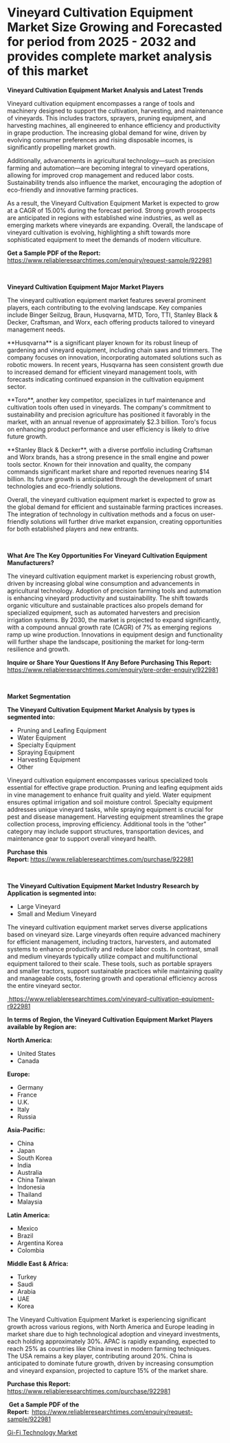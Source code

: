 <p><h1>Vineyard Cultivation Equipment Market Size Growing and Forecasted for period from 2025 - 2032 and provides complete market analysis of this market</h1></p><p><strong>Vineyard Cultivation Equipment Market Analysis and Latest Trends</strong></p>
<p><p>Vineyard cultivation equipment encompasses a range of tools and machinery designed to support the cultivation, harvesting, and maintenance of vineyards. This includes tractors, sprayers, pruning equipment, and harvesting machines, all engineered to enhance efficiency and productivity in grape production. The increasing global demand for wine, driven by evolving consumer preferences and rising disposable incomes, is significantly propelling market growth. </p><p>Additionally, advancements in agricultural technology—such as precision farming and automation—are becoming integral to vineyard operations, allowing for improved crop management and reduced labor costs. Sustainability trends also influence the market, encouraging the adoption of eco-friendly and innovative farming practices. </p><p>As a result, the Vineyard Cultivation Equipment Market is expected to grow at a CAGR of 15.00% during the forecast period. Strong growth prospects are anticipated in regions with established wine industries, as well as emerging markets where vineyards are expanding. Overall, the landscape of vineyard cultivation is evolving, highlighting a shift towards more sophisticated equipment to meet the demands of modern viticulture.</p></p>
<p><strong>Get a Sample PDF of the Report:&nbsp;</strong> <a href="https://www.reliableresearchtimes.com/enquiry/request-sample/922981?utm_campaign=2481&utm_medium=2&utm_source=Github&utm_content=ia&utm_term=15022025&utm_id=vineyard-cultivation-equipment">https://www.reliableresearchtimes.com/enquiry/request-sample/922981</a></p>
<p>&nbsp;</p>
<p><strong>Vineyard Cultivation Equipment Major Market Players</strong></p>
<p><p>The vineyard cultivation equipment market features several prominent players, each contributing to the evolving landscape. Key companies include Binger Seilzug, Braun, Husqvarna, MTD, Toro, TTI, Stanley Black & Decker, Craftsman, and Worx, each offering products tailored to vineyard management needs.</p><p>**Husqvarna** is a significant player known for its robust lineup of gardening and vineyard equipment, including chain saws and trimmers. The company focuses on innovation, incorporating automated solutions such as robotic mowers. In recent years, Husqvarna has seen consistent growth due to increased demand for efficient vineyard management tools, with forecasts indicating continued expansion in the cultivation equipment sector.</p><p>**Toro**, another key competitor, specializes in turf maintenance and cultivation tools often used in vineyards. The company's commitment to sustainability and precision agriculture has positioned it favorably in the market, with an annual revenue of approximately $2.3 billion. Toro's focus on enhancing product performance and user efficiency is likely to drive future growth.</p><p>**Stanley Black & Decker**, with a diverse portfolio including Craftsman and Worx brands, has a strong presence in the small engine and power tools sector. Known for their innovation and quality, the company commands significant market share and reported revenues nearing $14 billion. Its future growth is anticipated through the development of smart technologies and eco-friendly solutions.</p><p>Overall, the vineyard cultivation equipment market is expected to grow as the global demand for efficient and sustainable farming practices increases. The integration of technology in cultivation methods and a focus on user-friendly solutions will further drive market expansion, creating opportunities for both established players and new entrants.</p></p>
<p>&nbsp;</p>
<p><strong>What Are The Key Opportunities For Vineyard Cultivation Equipment Manufacturers?</strong></p>
<p><p>The vineyard cultivation equipment market is experiencing robust growth, driven by increasing global wine consumption and advancements in agricultural technology. Adoption of precision farming tools and automation is enhancing vineyard productivity and sustainability. The shift towards organic viticulture and sustainable practices also propels demand for specialized equipment, such as automated harvesters and precision irrigation systems. By 2030, the market is projected to expand significantly, with a compound annual growth rate (CAGR) of 7% as emerging regions ramp up wine production. Innovations in equipment design and functionality will further shape the landscape, positioning the market for long-term resilience and growth.</p></p>
<p><strong>Inquire or Share Your Questions If Any Before Purchasing This Report:</strong> <a href="https://www.reliableresearchtimes.com/enquiry/pre-order-enquiry/922981?utm_campaign=2481&utm_medium=2&utm_source=Github&utm_content=ia&utm_term=15022025&utm_id=vineyard-cultivation-equipment">https://www.reliableresearchtimes.com/enquiry/pre-order-enquiry/922981</a></p>
<p>&nbsp;</p>
<p><strong>Market Segmentation</strong></p>
<p><strong>The Vineyard Cultivation Equipment Market Analysis by types is segmented into:</strong></p>
<p><ul><li>Pruning and Leafing Equipment</li><li>Water Equipment</li><li>Specialty Equipment</li><li>Spraying Equipment</li><li>Harvesting Equipment</li><li>Other</li></ul></p>
<p><p>Vineyard cultivation equipment encompasses various specialized tools essential for effective grape production. Pruning and leafing equipment aids in vine management to enhance fruit quality and yield. Water equipment ensures optimal irrigation and soil moisture control. Specialty equipment addresses unique vineyard tasks, while spraying equipment is crucial for pest and disease management. Harvesting equipment streamlines the grape collection process, improving efficiency. Additional tools in the “other” category may include support structures, transportation devices, and maintenance gear to support overall vineyard health.</p></p>
<p><strong>Purchase this Report:&nbsp;</strong><a href="https://www.reliableresearchtimes.com/purchase/922981?utm_campaign=2481&utm_medium=2&utm_source=Github&utm_content=ia&utm_term=15022025&utm_id=vineyard-cultivation-equipment">https://www.reliableresearchtimes.com/purchase/922981</a></p>
<p>&nbsp;</p>
<p><strong>The Vineyard Cultivation Equipment Market Industry Research by Application is segmented into:</strong></p>
<p><ul><li>Large Vineyard</li><li>Small and Medium Vineyard</li></ul></p>
<p><p>The vineyard cultivation equipment market serves diverse applications based on vineyard size. Large vineyards often require advanced machinery for efficient management, including tractors, harvesters, and automated systems to enhance productivity and reduce labor costs. In contrast, small and medium vineyards typically utilize compact and multifunctional equipment tailored to their scale. These tools, such as portable sprayers and smaller tractors, support sustainable practices while maintaining quality and manageable costs, fostering growth and operational efficiency across the entire vineyard sector.</p></p>
<p><a href="https://www.reliableresearchtimes.com/vineyard-cultivation-equipment-r922981?utm_campaign=2481&utm_medium=2&utm_source=Github&utm_content=ia&utm_term=15022025&utm_id=vineyard-cultivation-equipment">&nbsp;https://www.reliableresearchtimes.com/vineyard-cultivation-equipment-r922981</a></p>
<p><strong>In terms of Region, the Vineyard Cultivation Equipment Market Players available by Region are:</strong></p>
<p>
    <p> <strong> North America: </strong>
        <ul>
            <li>United States</li>
            <li>Canada</li>
        </ul>
        </p> 
    <p> <strong> Europe: </strong>
        <ul>
            <li>Germany</li>
            <li>France</li>
            <li>U.K.</li>
            <li>Italy</li>
            <li>Russia</li>
        </ul>
        </p> 
    <p> <strong> Asia-Pacific: </strong>
        <ul>
            <li>China</li>
            <li>Japan</li>
            <li>South Korea</li>
            <li>India</li>
            <li>Australia</li>
            <li>China Taiwan</li>
            <li>Indonesia</li>
            <li>Thailand</li>
            <li>Malaysia</li>
        </ul>
        </p> 
    <p> <strong> Latin America: </strong>
        <ul>
            <li>Mexico</li>
            <li>Brazil</li>
            <li>Argentina Korea</li>
            <li>Colombia</li>
        </ul>
        </p> 
    <p> <strong> Middle East & Africa: </strong>
        <ul>
            <li>Turkey</li>
            <li>Saudi</li>
            <li>Arabia</li>
            <li>UAE</li>
            <li>Korea</li>
        </ul>
    </p>
    </p>
<p><p>The Vineyard Cultivation Equipment Market is experiencing significant growth across various regions, with North America and Europe leading in market share due to high technological adoption and vineyard investments, each holding approximately 30%. APAC is rapidly expanding, expected to reach 25% as countries like China invest in modern farming techniques. The USA remains a key player, contributing around 20%. China is anticipated to dominate future growth, driven by increasing consumption and vineyard expansion, projected to capture 15% of the market share.</p></p>
<p><strong>Purchase this Report: </strong><a href="https://www.reliableresearchtimes.com/purchase/922981?utm_campaign=2481&utm_medium=2&utm_source=Github&utm_content=ia&utm_term=15022025&utm_id=vineyard-cultivation-equipment">https://www.reliableresearchtimes.com/purchase/922981</a></p>
<p>&nbsp;<strong>Get a Sample PDF of the Report:&nbsp;&nbsp;</strong><a href="https://www.reliableresearchtimes.com/enquiry/request-sample/922981?utm_campaign=2481&utm_medium=2&utm_source=Github&utm_content=ia&utm_term=15022025&utm_id=vineyard-cultivation-equipment">https://www.reliableresearchtimes.com/enquiry/request-sample/922981</a></p>
<p><strong></strong></p>
<p><p><a href="https://github.com/nabadeneme/Market-Research-Report-List-1/blob/main/gi-fi-technology-market.md?utm_campaign=2481&utm_medium=2&utm_source=Github&utm_content=ia&utm_term=15022025&utm_id=vineyard-cultivation-equipment">Gi-Fi Technology Market</a></p></p>